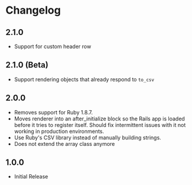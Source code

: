 # Changelog

## 2.1.0

 * Support for custom header row

## 2.1.0 (Beta)

 * Support rendering objects that already respond to `to_csv`

## 2.0.0

  * Removes support for Ruby 1.8.7.
  * Moves renderer into an after_initialize block so the Rails app is
    loaded before it tries to register itself. Should fix intermittent
    issues with it not working in production environments.
  * Use Ruby's CSV library instead of manually building strings.
  * Does not extend the array class anymore

## 1.0.0

  * Initial Release
